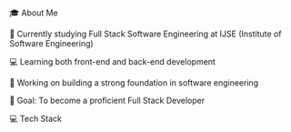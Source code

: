🎓 About Me

🌱 Currently studying Full Stack Software Engineering at IJSE (Institute of Software Engineering)

💻 Learning both front-end and back-end development

🚀 Working on building a strong foundation in software engineering

🎯 Goal: To become a proficient Full Stack Developer

💻 Tech Stack


